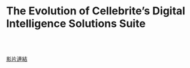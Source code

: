 # The Evolution of Cellebrite’s Digital Intelligence Solutions Suite

<!--more-->
<!--240-->
<br><br/>

[影片連結](https://www.facebook.com/watch/?v=979029772528154)

